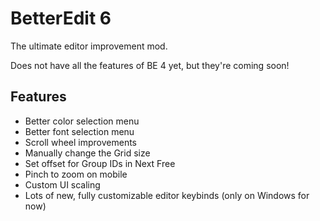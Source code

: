 # BetterEdit 6

The ultimate editor improvement mod.

<cr>Does not have all the features of BE 4 yet, but they're</c> <cy>coming soon!</c>

## Features

 * Better color selection menu
 * Better font selection menu
 * Scroll wheel improvements
 * Manually change the Grid size
 * Set offset for Group IDs in Next Free
 * Pinch to zoom on mobile
 * Custom UI scaling
 * Lots of new, fully customizable editor keybinds (only on Windows for now)
